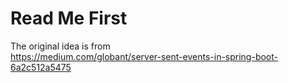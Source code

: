 # Read Me First
The original idea is from  
https://medium.com/globant/server-sent-events-in-spring-boot-6a2c512a5475
